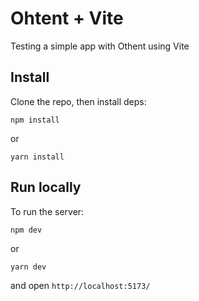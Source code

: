 # Ohtent + Vite

Testing a simple app with Othent using Vite

## Install

Clone the repo, then install deps:

`npm install`

or

`yarn install`

## Run locally

To run the server:

`npm dev`

or

`yarn dev`

and open `http://localhost:5173/`

